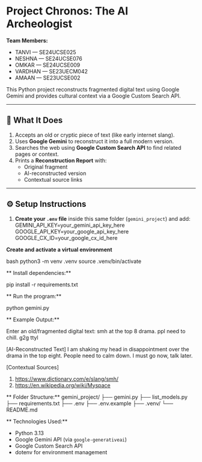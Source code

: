 # Project Chronos: The AI Archeologist

**Team Members:**
- TANVI — SE24UCSE025
- NESHNA — SE24UCSE076
- OMKAR — SE24UCSE009  
- VARDHAN — SE23UECM042
- AMAAN — SE23UCSE002

This Python project reconstructs fragmented digital text using Google Gemini and provides cultural context via a Google Custom Search API.

---

## 🧠 What It Does
1. Accepts an old or cryptic piece of text (like early internet slang).
2. Uses **Google Gemini** to reconstruct it into a full modern version.
3. Searches the web using **Google Custom Search API** to find related pages or context.
4. Prints a **Reconstruction Report** with:
   - Original fragment  
   - AI-reconstructed version  
   - Contextual source links  

---

## ⚙️ Setup Instructions

1. **Create your `.env` file** inside this same folder (`gemini_project`) and add:
GEMINI_API_KEY=your_gemini_api_key_here
GOOGLE_API_KEY=your_google_api_key_here
GOOGLE_CX_ID=your_google_cx_id_here

 **Create and activate a virtual environment**

bash
python3 -m venv .venv
source .venv/bin/activate

** Install dependencies:**

pip install -r requirements.txt

** Run the program:**

python gemini.py

** Example Output:**

Enter an old/fragmented digital text: smh at the top 8 drama. ppl need to chill. g2g ttyl

[AI-Reconstructed Text]
I am shaking my head in disappointment over the drama in the top eight.
People need to calm down. I must go now, talk later.

[Contextual Sources]
1. https://www.dictionary.com/e/slang/smh/
2. https://en.wikipedia.org/wiki/Myspace

** Folder Structure:**
gemini_project/
├── gemini.py
├── list_models.py
├── requirements.txt
├── .env
├── .env.example
├── .venv/
└── README.md

** Technologies Used:**
- Python 3.13  
- Google Gemini API (via `google-generativeai`)  
- Google Custom Search API  
- dotenv for environment management  
